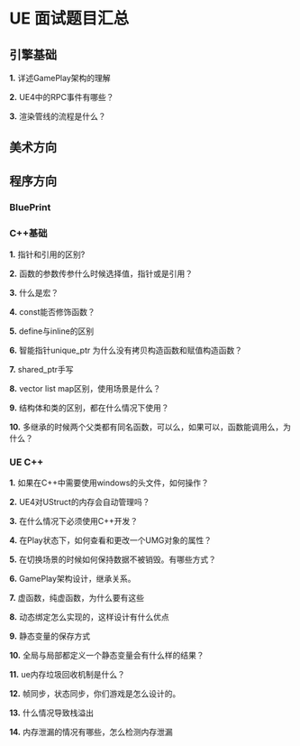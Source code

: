 # UE 面试题目汇总

## 引擎基础

**1.** 详述GamePlay架构的理解

**2.** UE4中的RPC事件有哪些？

**3.** 渲染管线的流程是什么？

## 美术方向

## 程序方向

### BluePrint

### C++基础

**1.** 指针和引用的区别?

**2.** 函数的参数传参什么时候选择值，指针或是引用？

**3.** 什么是宏？

**4.** const能否修饰函数？

**5.** define与inline的区别

**6.** 智能指针unique_ptr 为什么没有拷贝构造函数和赋值构造函数？

**7.** shared_ptr手写

**8.** vector list map区别，使用场景是什么？

**9.** 结构体和类的区别，都在什么情况下使用？

**10.** 多继承的时候两个父类都有同名函数，可以么，如果可以，函数能调用么，为什么？

### UE C++

**1.** 如果在C++中需要使用windows的头文件，如何操作？

**2.** UE4对UStruct的内存会自动管理吗？

**3.** 在什么情况下必须使用C++开发？

**4.** 在Play状态下，如何查看和更改一个UMG对象的属性？

**5.** 在切换场景的时候如何保持数据不被销毁。有哪些方式？

**6.** GamePlay架构设计，继承关系。

**7.** 虚函数，纯虚函数，为什么要有这些

**8.** 动态绑定怎么实现的，这样设计有什么优点

**9.** 静态变量的保存方式

**10.** 全局与局部都定义一个静态变量会有什么样的结果？

**11.** ue内存垃圾回收机制是什么？

**12.** 帧同步，状态同步，你们游戏是怎么设计的。

**13.** 什么情况导致栈溢出

**14.** 内存泄漏的情况有哪些，怎么检测内存泄漏
